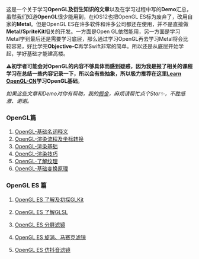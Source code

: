 这是一个关于学习**OpenGL及衍生知识的文章**以及在学习过程中写的**Demo**汇总，虽然我们知道**OpenGL**很少能用到，在iOS12也把OpenGL ES标为废弃了，改用自家的**Metal**。但是OpenGL ES在许多软件和许多公司都还在使用，并不是直接做**Metal/SpriteKit**相关的开发。一方面是Open GL依然能用，另一方面是学习Metal学到最后还是需要学习底层，那么通过学习OpenGL再去学习Metal将会比较容易，好比学完**Objective-C**再学Swift非常的简单。所以还是从底层开始学起，学好基础才能建高楼。

**⚠️初学者可能会对OpenGL的内容不够具体而感到疑惑，因为我是报了相关的课程学习在总结一些内容记录一下，所以会有些抽象，所以极力推荐在这里[Learn OpenGL-CN](https://learnopengl-cn.readthedocs.io/zh/latest/)学习OpenGL基础**。



*如果这些文章和Demo对你有帮助，我的[掘金](https://juejin.im/user/57caac44c4c97100542ede51/)，麻烦请帮忙点个Star✨，不胜感激、谢谢。*



### OpenGL篇
1. [OpenGL-基础名词释义](https://github.com/oymuzi/OpenGLDocs/blob/master/OpenGL-%E5%9F%BA%E7%A1%80%E5%90%8D%E8%AF%8D%E9%87%8A%E4%B9%89.md)
2. [OpenGL-渲染流程及坐标转换](https://github.com/oymuzi/OpenGLDocs/blob/master/OpenGL-%E6%B8%B2%E6%9F%93%E6%B5%81%E7%A8%8B%E5%8F%8A%E5%9D%90%E6%A0%87%E8%BD%AC%E6%8D%A2.md)
3. [OpenGL-渲染基础](https://github.com/oymuzi/OpenGLDocs/blob/master/OpenGL-%E6%B8%B2%E6%9F%93%E5%9F%BA%E7%A1%80.md)
4. [OpenGL-渲染技巧]([https://github.com/oymuzi/OpenGLDocs/blob/master/OpenGL-%E6%B8%B2%E6%9F%93%E6%8A%80%E5%B7%A7.md](https://github.com/oymuzi/OpenGLDocs/blob/master/OpenGL-渲染技巧.md))
5. [OpenGL-了解纹理](https://github.com/oymuzi/OpenGLDocs/blob/master/OpenGL-%E4%BA%86%E8%A7%A3%E7%BA%B9%E7%90%86.md)
6. [OpenGL-基础变换原理](https://github.com/oymuzi/OpenGLDocs/blob/master/OpenGL-%E5%9F%BA%E7%A1%80%E5%8F%98%E6%8D%A2%E5%8E%9F%E7%90%86.md)

### OpenGL ES 篇

1. [OpenGL ES 了解及初探GLKit]()

2. [OpenGL ES 了解GLSL]()
3. [OpenGL ES 分屏滤镜]()
4. [OpenGL ES 旋涡、马赛克滤镜]()
5. [OpenGL ES 仿抖音滤镜]()

